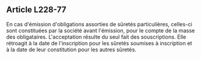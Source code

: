 Article L228-77
----
En cas d'émission d'obligations assorties de sûretés particulières, celles-ci
sont constituées par la société avant l'émission, pour le compte de la masse des
obligataires. L'acceptation résulte du seul fait des souscriptions. Elle
rétroagit à la date de l'inscription pour les sûretés soumises à inscription et
à la date de leur constitution pour les autres sûretés.
